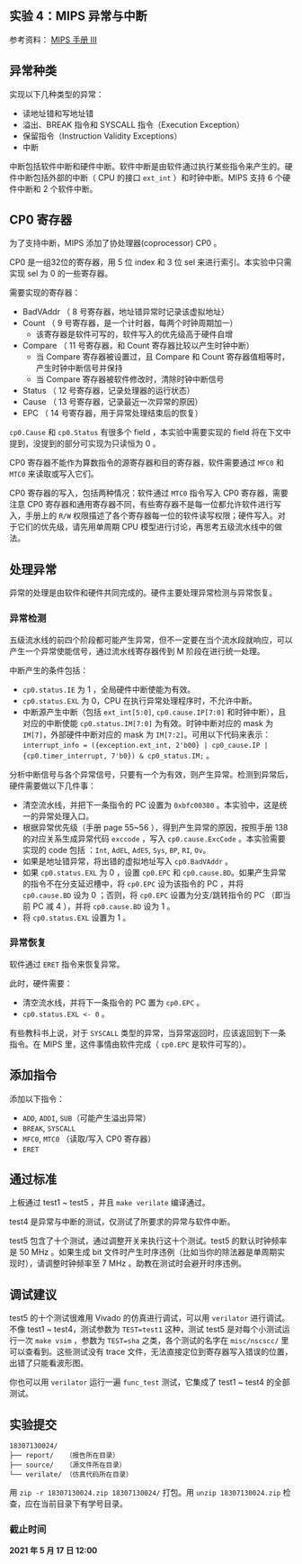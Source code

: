 ## 实验 4：MIPS 异常与中断

参考资料： [MIPS 手册 Ⅲ](../misc/external.md#mips-架构)

## 异常种类

实现以下几种类型的异常：

* 读地址错和写地址错
* 溢出、BREAK 指令和 SYSCALL 指令（Execution Exception）
* 保留指令（Instruction Validity Exceptions）
* 中断

中断包括软件中断和硬件中断。软件中断是由软件通过执行某些指令来产生的。硬件中断包括外部的中断（ CPU 的接口 `ext_int` ）和时钟中断。MIPS 支持 6 个硬件中断和 2 个软件中断。

## CP0 寄存器

为了支持中断，MIPS 添加了协处理器(coprocessor) CP0 。

CP0 是一组32位的寄存器，用 5 位 index 和 3 位 sel 来进行索引。本实验中只需实现 sel 为 0 的一些寄存器。

需要实现的寄存器：

* BadVAddr （ 8 号寄存器，地址错异常时记录该虚拟地址）
* Count （ 9 号寄存器，是一个计时器，每两个时钟周期加一）
  * 该寄存器是软件可写的，软件写入的优先级高于硬件自增
* Compare （ 11 号寄存器，和 Count 寄存器比较以产生时钟中断）
  * 当 Compare 寄存器被设置过，且 Compare 和 Count 寄存器值相等时，产生时钟中断信号并保持
  * 当 Compare 寄存器被软件修改时，清除时钟中断信号
* Status （ 12 号寄存器，记录处理器的运行状态）
* Cause （ 13 号寄存器，记录最近一次异常的原因）
* EPC （ 14 号寄存器，用于异常处理结束后的恢复）

`cp0.Cause` 和 `cp0.Status` 有很多个 field ，本实验中需要实现的 field 将在下文中提到，没提到的部分可实现为只读恒为 0 。

CP0 寄存器不能作为算数指令的源寄存器和目的寄存器，软件需要通过 `MFC0` 和 `MTC0` 来读取或写入它们。

CP0 寄存器的写入，包括两种情况：软件通过 `MTC0` 指令写入 CP0 寄存器，需要注意 CP0 寄存器和通用寄存器不同，有些寄存器不是每一位都允许软件进行写入，手册上的 `R/W` 权限描述了各个寄存器每一位的软件读写权限；硬件写入。对于它们的优先级，请先用单周期 CPU 模型进行讨论，再思考五级流水线中的做法。

## 处理异常

异常的处理是由软件和硬件共同完成的。硬件主要处理异常检测与异常恢复。

### 异常检测

五级流水线的前四个阶段都可能产生异常，但不一定要在当个流水段就响应，可以产生一个异常使能信号，通过流水线寄存器传到 M 阶段在进行统一处理。

中断产生的条件包括：

* `cp0.status.IE` 为 1 ，全局硬件中断使能为有效。
* `cp0.status.EXL` 为 0，CPU 在执行异常处理程序时，不允许中断。
* 中断源产生中断（包括 `ext_int[5:0]`, `cp0.cause.IP[7:0]` 和时钟中断），且对应的中断使能 `cp0.status.IM[7:0]` 为有效。时钟中断对应的 mask 为 `IM[7]`，外部硬件中断对应的 mask 为 `IM[7:2]`。可用以下代码来表示：`interrupt_info = ({exception.ext_int, 2'b00} | cp0_cause.IP | {cp0.timer_interrupt, 7'b0}) & cp0_status.IM;` 。

分析中断信号与各个异常信号，只要有一个为有效，则产生异常。检测到异常后，硬件需要做以下几件事：

* 清空流水线，并把下一条指令的 PC 设置为 `0xbfc00380` 。本实验中，这是统一的异常处理入口。
* 根据异常优先级（手册 page 55~56 ），得到产生异常的原因，按照手册 138 的对应关系生成异常代码 `exccode` ，写入 `cp0.cause.ExcCode` 。本实验需要实现的 code 包括 ：`Int`, `AdEL`, `AdES`, `Sys`, `BP`, `RI`, `Ov`。
* 如果是地址错异常，将出错的虚拟地址写入 `cp0.BadVAddr` 。
* 如果 `cp0.status.EXL` 为 0 ，设置 `cp0.EPC` 和 `cp0.cause.BD`。如果产生异常的指令不在分支延迟槽中，将 `cp0.EPC` 设为该指令的 PC ，并将 `cp0.cause.BD` 设为 0 ；否则，将 `cp0.EPC` 设置为分支/跳转指令的 PC （即当前 PC 减 4 ），并将 `cp0.cause.BD` 设为 1 。
* 将 `cp0.status.EXL` 设置为 1 。

### 异常恢复

软件通过 `ERET` 指令来恢复异常。

此时，硬件需要：

* 清空流水线，并将下一条指令的 PC 置为 `cp0.EPC` 。
* `cp0.status.EXL <- 0` 。

有些教科书上说，对于 `SYSCALL` 类型的异常，当异常返回时，应该返回到下一条指令。在 MIPS 里，这件事情由软件完成（ `cp0.EPC` 是软件可写的）。

## 添加指令

添加以下指令：

* `ADD`, `ADDI`, `SUB`（可能产生溢出异常）
* `BREAK`, `SYSCALL` 
* `MFC0`, `MTC0` （读取/写入 CP0 寄存器）
* `ERET`

## 通过标准

上板通过 test1 ~ test5 ，并且 `make verilate` 编译通过。 

test4 是异常与中断的测试，仅测试了所要求的异常与软件中断。

test5 包含了十个测试，通过调整开关来执行这十个测试。test5 的默认时钟频率是 50 MHz 。如果生成 bit 文件时产生时序违例（比如当你的除法器是单周期实现时），请调整时钟频率至 7 MHz 。助教在测试时会避开时序违例。

## 调试建议

test5 的十个测试很难用 Vivado 的仿真进行调试，可以用 `verilator` 进行调试。不像 test1 ~ test4，测试参数为 `TEST=test1` 这种，测试 test5 是对每个小测试运行一次 `make vsim` ，参数为 `TEST=sha` 之类，各个测试的名字在 `misc/nscscc/` 里可以查看到。这些测试没有 trace 文件，无法直接定位到寄存器写入错误的位置，出错了只能看波形图。

你也可以用 `verilator` 运行一遍 `func_test` 测试，它集成了 test1 ~ test4 的全部测试。

## 实验提交

```
18307130024/
├── report/   （报告所在目录）
├── source/   （源文件所在目录）
└── verilate/ （仿真代码所在目录）
```

用 `zip -r 18307130024.zip 18307130024/` 打包。用 `unzip 18307130024.zip` 检查，应在当前目录下有学号目录。

### 截止时间

**2021 年 5 月 17 日 12:00**